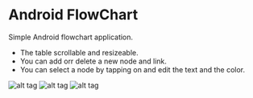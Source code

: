 # Android FlowChart
Simple Android flowchart application.
- The table scrollable and resizeable.
- You can add orr delete a new node and link.
- You can select a node by tapping on and edit the text and the color.

![alt tag](https://github.com/landroo/KotlinFolwChart/blob/master/device-2018-07-05-101125.png)
![alt tag](https://github.com/landroo/KotlinFolwChart/blob/master/device-2018-07-05-101242.png)
![alt tag](https://github.com/landroo/KotlinFolwChart/blob/master/device-2018-07-05-102829.png)